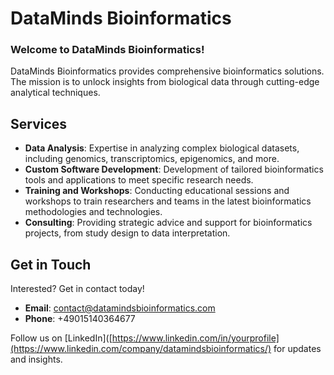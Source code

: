 # DataMinds Bioinformatics

### Welcome to DataMinds Bioinformatics!

DataMinds Bioinformatics provides comprehensive bioinformatics solutions. The mission is to unlock insights from biological data through cutting-edge analytical techniques.

## Services

- **Data Analysis**: Expertise in analyzing complex biological datasets, including genomics, transcriptomics, epigenomics, and more.
- **Custom Software Development**: Development of tailored bioinformatics tools and applications to meet specific research needs.
- **Training and Workshops**: Conducting educational sessions and workshops to train researchers and teams in the latest bioinformatics methodologies and technologies.
- **Consulting**: Providing strategic advice and support for bioinformatics projects, from study design to data interpretation.

## Get in Touch

Interested? Get in contact today!

- **Email**: [contact@datamindsbioinformatics.com](mailto:jkirangw@gmail.com)
- **Phone**: +49015140364677

Follow us on [LinkedIn]([https://www.linkedin.com/in/yourprofile](https://www.linkedin.com/company/datamindsbioinformatics/) for updates and insights.

